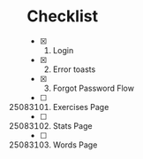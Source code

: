 # Checklist

- [x] 1. Login
- [x] 2. Error toasts
- [x] 3. Forgot Password Flow
- [ ] 25083101. Exercises Page
- [ ] 25083102. Stats Page
- [ ] 25083103. Words Page
